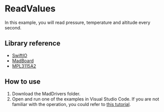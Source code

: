 # ReadValues

In this example, you will read pressure, temperature and altitude every second.

## Library reference

* [SwiftIO](https://github.com/madmachineio/SwiftIO)
* [MadBoard](https://github.com/madmachineio/MadBoards)
* [MPL3115A2](https://github.com/madmachineio/MadDrivers/tree/main/Sources/MPL3115A2/MPL3115A2.swift)


## How to use

1. Download the MadDrivers folder.
2. Open and run one of the examples in Visual Studio Code. If you are not familiar with the operation, you could refer to [this tutorial](https://docs.madmachine.io/overview/advanced/run-example).
 